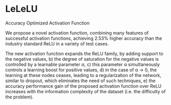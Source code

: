 # LeLeLU
Accuracy Optimized Activation Function

We propose a novel activation function, combining many features of
successful activation functions, achieving 2.53% higher accuracy than the industry standard ReLU
in a variety of test cases.

The new activation function expands the ReLU family, by adding support to the negative values, 
b) the degree of saturation for the negative values is controlled by a learnable parameter α,
c) this parameter α simultaneously controls a learning boost for positive values, 
d) in the case of α → 0, the learning at these nodes ceases, leading to a regularization of 
the network, similar to dropout, which eliminates the need of such techniques, e) the 
accuracy performance gain of the proposed activation function over ReLU increases with the
information complexity of the dataset (i.e. the difficulty of the problem).
